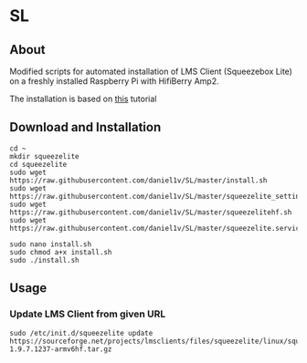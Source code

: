 # SL
## About
Modified scripts for automated installation of LMS Client (Squeezebox Lite) on a freshly installed Raspberry Pi with HifiBerry Amp2.

The installation is based on [this](http://www.gerrelt.nl/RaspberryPi/wordpress/tutorial-installing-squeezelite-player-on-raspbian) tutorial

## Download and Installation
```
cd ~
mkdir squeezelite
cd squeezelite
sudo wget https://raw.githubusercontent.com/daniel1v/SL/master/install.sh
sudo wget https://raw.githubusercontent.com/daniel1v/SL/master/squeezelite_settings.sh 
sudo wget https://raw.githubusercontent.com/daniel1v/SL/master/squeezelitehf.sh
sudo wget https://raw.githubusercontent.com/daniel1v/SL/master/squeezelite.service

sudo nano install.sh
sudo chmod a+x install.sh
sudo ./install.sh
```

## Usage
### Update LMS Client from given URL
```
sudo /etc/init.d/squeezelite update https://sourceforge.net/projects/lmsclients/files/squeezelite/linux/squeezelite-1.9.7.1237-armv6hf.tar.gz

```
